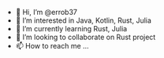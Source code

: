 - 👋 Hi, I’m @errob37
- 👀 I’m interested in Java, Kotlin, Rust, Julia
- 🌱 I’m currently learning Rust, Julia
- 💞️ I’m looking to collaborate on Rust project
- 📫 How to reach me ...

<!---
errob37/errob37 is a ✨ special ✨ repository because its `README.md` (this file) appears on your GitHub profile.
You can click the Preview link to take a look at your changes.
--->
